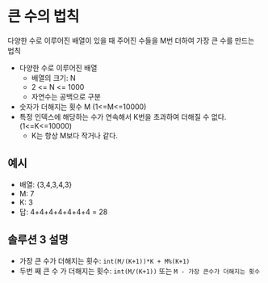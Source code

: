 # 큰 수의 법칙
다양한 수로 이루어진 배열이 있을 때 주어진 수들을 M번 더하여 가장 큰 수를 만드는 법칙
- 다양한 수로 이루어진 배열
  - 배열의 크기: N
  - 2 <= N <= 1000
  - 자연수는 공백으로 구분
- 숫자가 더해지는 횟수 M (1<=M<=10000)
- 특정 인덱스에 해당하는 수가 연속해서 K번을 초과하여 더해질 수 없다.(1<=K<=10000)
  - K는 항상 M보다 작거나 같다.

## 예시
- 배열: {3,4,3,4,3}
- M: 7
- K: 3
- 답: 4+4+4+4+4+4+4 = 28

## 솔루션 3 설명
- 가장 큰 수가 더해지는 횟수: `int(M/(K+1))*K + M%(K+1)`
- 두번 째 큰 수 가 더해지는 횟수: `int(M/(K+1))` 또는 `M - 가장 큰수가 더해지는 횟수`
